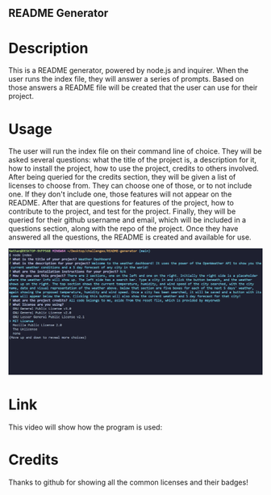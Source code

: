 ## README Generator

# Description

This is a README generator, powered by node.js and inquirer. When the user runs the index file, they will answer a series of prompts. Based on those answers a README file will be created that the user can use for their project.

# Usage

The user will run the index file on their command line of choice. They will be asked several questions: what the title of the project is, a description for it, how to install the project, how to use the project, credits to others involved. After being queried for the credits section, they will be given a list of licenses to choose from. They can choose one of those, or to not include one. If they don't include one, those features will not appear on the README. After that are questions for features of the project, how to contribute to the project, and test for the project. Finally, they will be queried for their github username and email, which will be included in a questions section, along with the repo of the project. Once they have answered all the questions, the README is created and available for use. 

![README Generator](./README_generator_demo.PNG)

# Link

This video will show how the program is used:

# Credits

Thanks to github for showing all the common licenses and their badges!